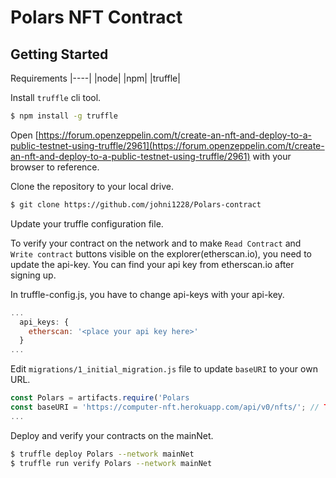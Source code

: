 # Polars NFT Contract

## Getting Started

Requirements
|----|
|node|
|npm|
|truffle|

Install `truffle` cli tool.
```bash
$ npm install -g truffle
```

Open [https://forum.openzeppelin.com/t/create-an-nft-and-deploy-to-a-public-testnet-using-truffle/2961](https://forum.openzeppelin.com/t/create-an-nft-and-deploy-to-a-public-testnet-using-truffle/2961) with your browser to reference.

Clone the repository to your local drive.
```bash
$ git clone https://github.com/johni1228/Polars-contract
```

Update your truffle configuration file.

To verify your contract on the network and to make `Read Contract` and `Write contract` buttons visible on the explorer(etherscan.io), you need to update the api-key. You can find your api key from etherscan.io after signing up.

In truffle-config.js, you have to change api-keys with your api-key.
```js
...
  api_keys: {
    etherscan: '<place your api key here>'
  }
...
```

Edit `migrations/1_initial_migration.js` file to update `baseURI` to your own URL.
```js
const Polars = artifacts.require('Polars
const baseURI = 'https://computer-nft.herokuapp.com/api/v0/nfts/'; // TODO: update to your heroku app url
...
```

Deploy and verify your contracts on the mainNet.

```bash
$ truffle deploy Polars --network mainNet
$ truffle run verify Polars --network mainNet
```

